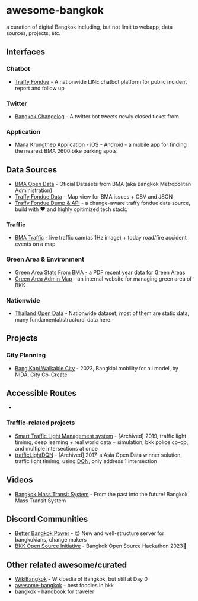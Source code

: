 # awesome-bangkok
a curation of digital Bangkok including, but not limit to webapp, data sources, projects, etc. 

## Interfaces
### Chatbot
- [Traffy Fondue](https://www.traffy.in.th/) - A nationwide LINE chatbot platform for public incident report and follow up

### Twitter
- [Bangkok Changelog](https://twitter.com/bkkchangelog) - A twitter bot tweets newly closed ticket from 

### Application
- [Mana Krungthep Application](https://apps.apple.com/th/app/mana-krungthep/id1510767765) - [iOS](https://apps.apple.com/th/app/mana-krungthep/id1510767765) - [Android](https://play.google.com/store/apps/details?id=com.touch.trafficreporter&hl=en&gl=US&pli=1) - a mobile app for finding the nearest BMA 2600 bike parking spots
## Data Sources

- [BMA Open Data](https://data.bangkok.go.th) - Oficial Datasets from BMA (aka Bangkok Metropolitan Administration)
- [Traffy Fondue Data](https://share.traffy.in.th/teamchadchart) - Map view for BMA issues + CSV and JSON 
- [Traffy Fondue Dump & API](https://github.com/creatorsgarten/bkkchangelog) - a change-aware traffy fondue data source, build with ❤️ and highly opitimized tech stack.

### Traffic
- [BMA Traffic](http://www.bmatraffic.com/index.aspx) - live traffic cam(as 1Hz image) + today road/fire accident events on a map

### Green Area & Environment
- [Green Area Stats From BMA](https://webportal.bangkok.go.th/environmentbma/page/sub/18906/%E0%B8%AA%E0%B8%96%E0%B8%B4%E0%B8%95%E0%B8%B4%E0%B8%81%E0%B8%B2%E0%B8%A3%E0%B9%83%E0%B8%AB%E0%B8%B1%E0%B8%9A%E0%B8%A3%E0%B8%B4%E0%B8%81%E0%B8%B2%E0%B8%A3) - a PDF recent year data for Green Areas
- [Green Area Admin Map](http://203.155.220.118/green-parks-admin/) - an internal website for managing green area of BKK

### Nationwide
- [Thailand Open Data](https://data.go.th/) - Nationwide dataset, most of them are static data, many fundamental/structural data here. 

## Projects

### City Planning 
- [Bang Kapi Walkable City](https://drive.google.com/file/d/1UQjcnili9zaHorY1kZ6x4iO06wP_aFSZ/view) - 2023, Bangkipi mobility for all model, by NIDA, City Co-Create 

## Accessible Routes
- 

### Traffic-related projects
- [Smart Traffic Light Management system](https://github.com/wasdee/Smart-Traffic-Light-Management) - [Archived] 2019, traffic light timimg, deep learning + real world data + simulation, bkk police co-op, and multiple intersections at once
- [trafficLightDQN](https://github.com/wasdee/trafficLightDQN) - [Archived] 2017, a Asia Open Data winner solution, traffic light timimg, using [DQN](https://medium.com/kosate/dqn-deep-learning-%E0%B8%AA%E0%B8%B2%E0%B8%A1%E0%B8%B2%E0%B8%A3%E0%B8%96%E0%B9%80%E0%B8%A5%E0%B9%88%E0%B8%99%E0%B9%80%E0%B8%81%E0%B8%A1-atari-%E0%B9%80%E0%B8%AD%E0%B8%B2%E0%B8%8A%E0%B8%99%E0%B8%B0%E0%B8%A1%E0%B8%99%E0%B8%B8%E0%B8%A9%E0%B8%A2%E0%B9%8C-29-%E0%B9%80%E0%B8%81%E0%B8%A1-%E0%B9%82%E0%B8%94%E0%B8%A2%E0%B9%83%E0%B8%8A%E0%B9%89-model-%E0%B9%80%E0%B8%AB%E0%B8%A1%E0%B8%B7%E0%B8%AD%E0%B8%99%E0%B9%80%E0%B8%94%E0%B8%B4%E0%B8%A1%E0%B9%84%E0%B8%94%E0%B9%89%E0%B8%AD%E0%B8%A2%E0%B9%88%E0%B8%B2%E0%B8%87%E0%B9%84%E0%B8%A3-part-87477c33af96), only address 1 intersection


## Videos
- [Bangkok Mass Transit System](https://www.youtube.com/watch?v=i3sFfqq3N4Q) - From the past into the future! Bangkok Mass Transit System

## Discord Communities
- [Better Bangkok Power](https://discord.gg/HCfQcjwT) - 😍 New and well-structure server for bangkokians, change makers
- [BKK Open Source Initiative](https://discord.gg/s4jaTxgw) - Bangkok Open Source Hackathon 2023💫

## Other related awesome/curated
- [WikiBangkok](https://bangkok.source.in.th) - Wikipedia of Bangkok, but still at Day 0
- [awesome-bangkok](https://github.com/jakshi/awesome-bangkok) - best foodies in bkk
- [bangkok](https://github.com/supatake/bangkok) - handbook for traveler
